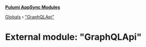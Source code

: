 **[Pulumi AppSync Modules](../README.md)**

[Globals](../README.md) › ["GraphQLApi"](_graphqlapi_.md)

# External module: "GraphQLApi"